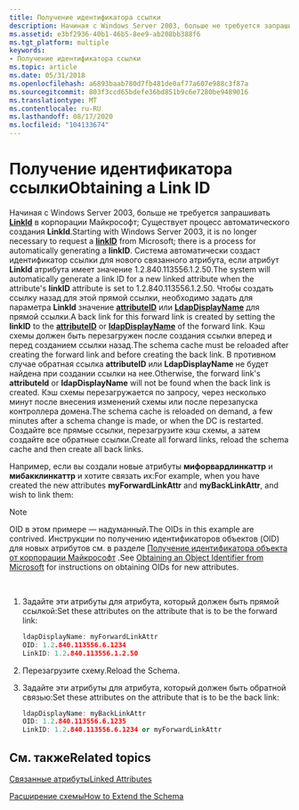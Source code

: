 ```yaml
---
title: Получение идентификатора ссылки
description: Начиная с Windows Server 2003, больше не требуется запрашивать linkID в корпорации Майкрософт; Существует процесс автоматического создания linkID.
ms.assetid: e3bf2936-40b1-46b5-8ee9-ab208bb388f6
ms.tgt_platform: multiple
keywords:
- Получение идентификатора ссылки
ms.topic: article
ms.date: 05/31/2018
ms.openlocfilehash: a6893baab780d7fb481de0af77a607e988c3f87a
ms.sourcegitcommit: 803f3ccd65bdefe36bd851b9c6e7280be9489016
ms.translationtype: MT
ms.contentlocale: ru-RU
ms.lasthandoff: 08/17/2020
ms.locfileid: "104133674"
---
```

# <a name="obtaining-a-link-id"></a><span data-ttu-id="8dbc0-104">Получение идентификатора ссылки</span><span class="sxs-lookup"><span data-stu-id="8dbc0-104">Obtaining a Link ID</span></span>

<span data-ttu-id="8dbc0-105">Начиная с Windows Server 2003, больше не требуется запрашивать [**LinkId**](/windows/desktop/ADSchema/a-linkid) в корпорации Майкрософт; Существует процесс автоматического создания **LinkId**.</span><span class="sxs-lookup"><span data-stu-id="8dbc0-105">Starting with Windows Server 2003, it is no longer necessary to request a [**linkID**](/windows/desktop/ADSchema/a-linkid) from Microsoft; there is a process for automatically generating a **linkID**.</span></span> <span data-ttu-id="8dbc0-106">Система автоматически создаст идентификатор ссылки для нового связанного атрибута, если атрибут **LinkId** атрибута имеет значение 1.2.840.113556.1.2.50.</span><span class="sxs-lookup"><span data-stu-id="8dbc0-106">The system will automatically generate a link ID for a new linked attribute when the attribute's **linkID** attribute is set to 1.2.840.113556.1.2.50.</span></span> <span data-ttu-id="8dbc0-107">Чтобы создать ссылку назад для этой прямой ссылки, необходимо задать для параметра **LinkId** значение [**attributeID**](/windows/desktop/ADSchema/a-attributeid) или [**LdapDisplayName**](/windows/desktop/ADSchema/a-ldapdisplayname) для прямой ссылки.</span><span class="sxs-lookup"><span data-stu-id="8dbc0-107">A back link for this forward link is created by setting the **linkID** to the [**attributeID**](/windows/desktop/ADSchema/a-attributeid) or [**ldapDisplayName**](/windows/desktop/ADSchema/a-ldapdisplayname) of the forward link.</span></span> <span data-ttu-id="8dbc0-108">Кэш схемы должен быть перезагружен после создания ссылки вперед и перед созданием ссылки назад.</span><span class="sxs-lookup"><span data-stu-id="8dbc0-108">The schema cache must be reloaded after creating the forward link and before creating the back link.</span></span> <span data-ttu-id="8dbc0-109">В противном случае обратная ссылка **attributeID** или **LdapDisplayName** не будет найдена при создании ссылки на нее.</span><span class="sxs-lookup"><span data-stu-id="8dbc0-109">Otherwise, the forward link's **attributeId** or **ldapDisplayName** will not be found when the back link is created.</span></span> <span data-ttu-id="8dbc0-110">Кэш схемы перезагружается по запросу, через несколько минут после внесения изменений схемы или после перезапуска контроллера домена.</span><span class="sxs-lookup"><span data-stu-id="8dbc0-110">The schema cache is reloaded on demand, a few minutes after a schema change is made, or when the DC is restarted.</span></span> <span data-ttu-id="8dbc0-111">Создайте все прямые ссылки, перезагрузите кэш схемы, а затем создайте все обратные ссылки.</span><span class="sxs-lookup"><span data-stu-id="8dbc0-111">Create all forward links, reload the schema cache and then create all back links.</span></span>

<span data-ttu-id="8dbc0-112">Например, если вы создали новые атрибуты **мифорвардлинкаттр** и **мибакклинкаттр** и хотите связать их:</span><span class="sxs-lookup"><span data-stu-id="8dbc0-112">For example, when you have created the new attributes **myForwardLinkAttr** and **myBackLinkAttr**, and wish to link them:</span></span>

> [!Note]  
> <span data-ttu-id="8dbc0-113">OID в этом примере — надуманный.</span><span class="sxs-lookup"><span data-stu-id="8dbc0-113">The OIDs in this example are contrived.</span></span> <span data-ttu-id="8dbc0-114">Инструкции по получению идентификаторов объектов (OID) для новых атрибутов см. в разделе [Получение идентификатора объекта от корпорации Майкрософт](obtaining-an-object-identifier-from-microsoft.md) .</span><span class="sxs-lookup"><span data-stu-id="8dbc0-114">See [Obtaining an Object Identifier from Microsoft](obtaining-an-object-identifier-from-microsoft.md) for instructions on obtaining OIDs for new attributes.</span></span>

 

1.  <span data-ttu-id="8dbc0-115">Задайте эти атрибуты для атрибута, который должен быть прямой ссылкой:</span><span class="sxs-lookup"><span data-stu-id="8dbc0-115">Set these attributes on the attribute that is to be the forward link:</span></span>
    ```C++
    ldapDisplayName: myForwardLinkAttr
    OID: 1.2.840.113556.6.1234
    LinkID: 1.2.840.113556.1.2.50
    ```

    

2.  <span data-ttu-id="8dbc0-116">Перезагрузите схему.</span><span class="sxs-lookup"><span data-stu-id="8dbc0-116">Reload the Schema.</span></span>
3.  <span data-ttu-id="8dbc0-117">Задайте эти атрибуты для атрибута, который должен быть обратной связью:</span><span class="sxs-lookup"><span data-stu-id="8dbc0-117">Set these attributes on the attribute that is to be the back link:</span></span>
    ```C++
    ldapDisplayName: myBackLinkAttr
    OID: 1.2.840.113556.6.1235
    LinkID: 1.2.840.113556.6.1234 or myForwardLinkAttr
    ```

    

## <a name="related-topics"></a><span data-ttu-id="8dbc0-118">См. также</span><span class="sxs-lookup"><span data-stu-id="8dbc0-118">Related topics</span></span>

<dl> <dt>

[<span data-ttu-id="8dbc0-119">Связанные атрибуты</span><span class="sxs-lookup"><span data-stu-id="8dbc0-119">Linked Attributes</span></span>](linked-attributes.md)
</dt> <dt>

[<span data-ttu-id="8dbc0-120">Расширение схемы</span><span class="sxs-lookup"><span data-stu-id="8dbc0-120">How to Extend the Schema</span></span>](how-to-extend-the-schema.md)
</dt> </dl>

 

 